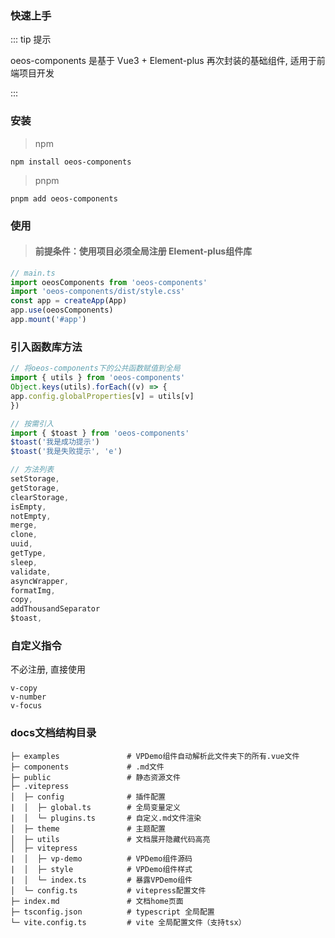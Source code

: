 ### 快速上手

::: tip 提示

oeos-components 是基于 Vue3 + Element-plus 再次封装的基础组件, 适用于前端项目开发

:::

### 安装

> npm

```bash:no-line-numbers
npm install oeos-components
```

> pnpm

```bash:no-line-numbers
pnpm add oeos-components
```

### 使用

> #### 前提条件：使用项目必须全局注册 Element-plus组件库

```js
// main.ts
import oeosComponents from 'oeos-components'
import 'oeos-components/dist/style.css'
const app = createApp(App)
app.use(oeosComponents)
app.mount('#app')
```

### 引入函数库方法

```js
// 将oeos-components下的公共函数赋值到全局
import { utils } from 'oeos-components'
Object.keys(utils).forEach((v) => {
app.config.globalProperties[v] = utils[v]
})

// 按需引入
import { $toast } from 'oeos-components'
$toast('我是成功提示')
$toast('我是失败提示', 'e')

// 方法列表
setStorage,
getStorage,
clearStorage,
isEmpty,
notEmpty,
merge,
clone,
uuid,
getType,
sleep,
validate,
asyncWrapper,
formatImg,
copy,
addThousandSeparator
$toast,
```

### 自定义指令

不必注册, 直接使用

```
v-copy
v-number
v-focus
```

### docs文档结构目录

```
├─ examples               # VPDemo组件自动解析此文件夹下的所有.vue文件
├─ components             # .md文件
├─ public                 # 静态资源文件
├─ .vitepress
│  ├─ config              # 插件配置
|  │  ├─ global.ts        # 全局变量定义
|  │  └─ plugins.ts       # 自定义.md文件渲染
│  ├─ theme               # 主题配置
│  ├─ utils               # 文档展开隐藏代码高亮
│  ├─ vitepress
|  │  ├─ vp-demo          # VPDemo组件源码
|  │  ├─ style            # VPDemo组件样式
|  │  └─ index.ts         # 暴露VPDemo组件
│  └─ config.ts           # vitepress配置文件
├─ index.md               # 文档home页面
├─ tsconfig.json          # typescript 全局配置
└─ vite.config.ts         # vite 全局配置文件（支持tsx）
```
